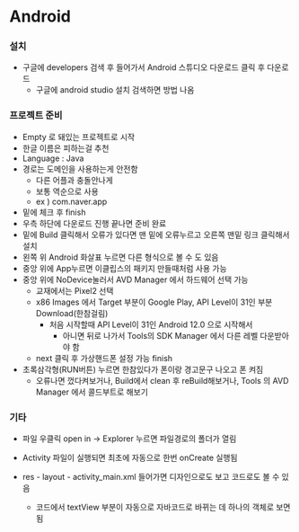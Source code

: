 # Android

### 설치

* 구글에 developers 검색 후 들어가서 Android 스튜디오 다운로드 클릭 후 다운로드
  * 구글에 android studio 설치 검색하면 방법 나옴

### 프로젝트 준비

* Empty 로 돼있는 프로젝트로 시작
* 한글 이름은 피하는걸 추천
* Language : Java
* 경로는 도메인을 사용하는게 안전함
  * 다른 어플과 충돌안나게
  * 보통 역순으로 사용
  * ex ) com.naver.app
* 밑에 체크 후 finish
* 우측 하단에 다운로드 진행 끝나면 준비 완료
* 밑에 Build 클릭해서 오류가 있다면 맨 밑에 오류누르고 오른쪽 맨밑 링크 클릭해서 설치
* 왼쪽 위 Android 화살표 누르면 다른 형식으로 볼 수 도 있음
* 중앙 위에 App누르면 이클립스의 패키지 만들때처럼 사용 가능
* 중앙 위에 NoDevice눌러서 AVD Manager 에서 하드웨어 선택 가능
  * 교재에서는 Pixel2 선택
  * x86 Images 에서 Target 부분이 Google Play, API Level이 31인 부분 Download(한참걸림)
    * 처음 시작할때 API Level이 31인 Android 12.0 으로 시작해서
      * 아니면 뒤로 나가서 Tools의 SDK Manager 에서 다른 레벨 다운받아야 함
  * next 클릭 후 가상핸드폰 설정 가능 finish
* 초록삼각형(RUN버튼) 누르면 한참있다가 폰이랑 경고문구 나오고 폰 켜짐
  * 오류나면 껐다켜보거나, Build에서 clean 후 reBuild해보거나, Tools 의 AVD Manager 에서 콜드부트로 해보기

### 기타

* 파일 우클릭 open in -> Explorer 누르면 파일경로의 폴더가 열림
* Activity 파일이 실행되면 최초에 자동으로 한번 onCreate 실행됨

* res - layout - activity_main.xml 들어가면 디자인으로도 보고 코드로도 볼 수 있음
  * 코드에서 textView 부분이 자동으로 자바코드로 바뀌는 데 하나의 객체로 보면 됨